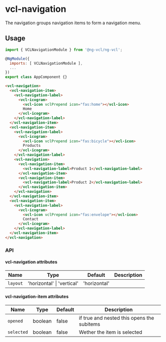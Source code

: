 # vcl-navigation

The navigation groups navigation items to form a navigation menu.

## Usage

```js
import { VCLNavigationModule } from '@ng-vcl/ng-vcl';

@NgModule({
  imports: [ VCLNavigationModule ],
  ...
})
export class AppComponent {}
```

```html
<vcl-navigation>
  <vcl-navigation-item>
    <vcl-navigation-label>
      <vcl-icogram>
        <vcl-icon vclPrepend icon="fas:home"></vcl-icon>
        Home
      </vcl-icogram>
    </vcl-navigation-label>
  </vcl-navigation-item>
  <vcl-navigation-item>
    <vcl-navigation-label>
      <vcl-icogram>
        <vcl-icon vclPrepend icon="fas:bicycle"></vcl-icon>
        Products
      </vcl-icogram>
    </vcl-navigation-label>
    <vcl-navigation>
      <vcl-navigation-item>
        <vcl-navigation-label>Product 1</vcl-navigation-label>
      </vcl-navigation-item>
      <vcl-navigation-item>
        <vcl-navigation-label>Product 2</vcl-navigation-label>
      </vcl-navigation-item>
    </vcl-navigation>
  </vcl-navigation-item>
  <vcl-navigation-item>
    <vcl-navigation-label>
      <vcl-icogram>
        <vcl-icon vclPrepend icon="fas:envelope"></vcl-icon>
        Contact
      </vcl-icogram>
    </vcl-navigation-label>
  </vcl-navigation-item>
</vcl-navigation>
```

### API

#### vcl-navigation attributes

| Name                     | Type                           | Default        | Description                                    |
| ------------------------ | -----------                    | --------       |----------------------------------------------- |
| `layout`                 | 'horizontal' \| 'vertical'     | 'horizontal'   | 

#### vcl-navigation-item attributes

| Name                     | Type        | Default  | Description                                    |
| ------------------------ | ----------- | -------- |----------------------------------------------- |
| `opened`                 | boolean     | false    | if true and nested this opens the subitems     |
| `selected`               | boolean     | false    | Wether the item is selected                    |
